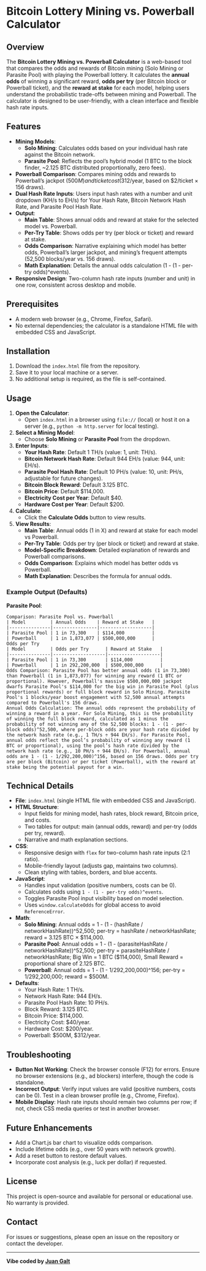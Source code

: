 # Bitcoin Lottery Mining vs. Powerball Calculator

## Overview
The **Bitcoin Lottery Mining vs. Powerball Calculator** is a web-based tool that compares the odds and rewards of Bitcoin mining (Solo Mining or Parasite Pool) with playing the Powerball lottery. It calculates the **annual odds** of winning a significant reward, **odds per try** (per Bitcoin block or Powerball ticket), and the **reward at stake** for each model, helping users understand the probabilistic trade-offs between mining and Powerball. The calculator is designed to be user-friendly, with a clean interface and flexible hash rate inputs.

## Features
- **Mining Models**:
  - **Solo Mining**: Calculates odds based on your individual hash rate against the Bitcoin network.
  - **Parasite Pool**: Reflects the pool’s hybrid model (1 BTC to the block finder, ~2.125 BTC distributed proportionally, zero fees).
- **Powerball Comparison**: Compares mining odds and rewards to Powerball’s jackpot ($500M) and ticket cost ($312/year, based on $2/ticket × 156 draws).
- **Dual Hash Rate Inputs**: Users input hash rates with a number and unit dropdown (KH/s to EH/s) for Your Hash Rate, Bitcoin Network Hash Rate, and Parasite Pool Hash Rate.
- **Output**:
  - **Main Table**: Shows annual odds and reward at stake for the selected model vs. Powerball.
  - **Per-Try Table**: Shows odds per try (per block or ticket) and reward at stake.
  - **Odds Comparison**: Narrative explaining which model has better odds, Powerball’s larger jackpot, and mining’s frequent attempts (52,500 blocks/year vs. 156 draws).
  - **Math Explanation**: Details the annual odds calculation (1 - (1 - per-try odds)^events).
- **Responsive Design**: Two-column hash rate inputs (number and unit) in one row, consistent across desktop and mobile.

## Prerequisites
- A modern web browser (e.g., Chrome, Firefox, Safari).
- No external dependencies; the calculator is a standalone HTML file with embedded CSS and JavaScript.

## Installation
1. Download the `index.html` file from the repository.
2. Save it to your local machine or a server.
3. No additional setup is required, as the file is self-contained.

## Usage
1. **Open the Calculator**:
   - Open `index.html` in a browser using `file://` (local) or host it on a server (e.g., `python -m http.server` for local testing).
2. **Select a Mining Model**:
   - Choose **Solo Mining** or **Parasite Pool** from the dropdown.
3. **Enter Inputs**:
   - **Your Hash Rate**: Default 1 TH/s (value: 1, unit: TH/s).
   - **Bitcoin Network Hash Rate**: Default 944 EH/s (value: 944, unit: EH/s).
   - **Parasite Pool Hash Rate**: Default 10 PH/s (value: 10, unit: PH/s, adjustable for future changes).
   - **Bitcoin Block Reward**: Default 3.125 BTC.
   - **Bitcoin Price**: Default $114,000.
   - **Electricity Cost per Year**: Default $40.
   - **Hardware Cost per Year**: Default $200.
4. **Calculate**:
   - Click the **Calculate Odds** button to view results.
5. **View Results**:
   - **Main Table**: Annual odds (1 in X) and reward at stake for each model vs Powerball.
   - **Per-Try Table**: Odds per try (per block or ticket) and reward at stake.
   - **Model-Specific Breakdown**: Detailed explanation of rewards and Powerball comparisons.
   - **Odds Comparison**: Explains which model has better odds vs Powerball.
   - **Math Explanation**: Describes the formula for annual odds.

### Example Output (Defaults)
**Parasite Pool**:
```
Comparison: Parasite Pool vs. Powerball
| Model         | Annual Odds    | Reward at Stake   |
|---------------|----------------|-------------------|
| Parasite Pool | 1 in 73,300    | $114,000          |
| Powerball     | 1 in 1,873,077 | $500,000,000      |
Odds per Try
| Model         | Odds per Try      | Reward at Stake   |
|---------------|-------------------|-------------------|
| Parasite Pool | 1 in 73,300       | $114,000          |
| Powerball     | 1 in 292,200,000  | $500,000,000      |
Odds Comparison: Parasite Pool has better annual odds (1 in 73,300) than Powerball (1 in 1,873,077) for winning any reward (1 BTC or proportional). However, Powerball's massive $500,000,000 jackpot dwarfs Parasite Pool's $114,000 for the big win in Parasite Pool (plus proportional rewards) or full block reward in Solo Mining. Parasite Pool's 1 blocks/year boost engagement with 52,500 annual attempts compared to Powerball's 156 draws.
Annual Odds Calculation: The annual odds represent the probability of winning a reward in a year. For Solo Mining, this is the probability of winning the full block reward, calculated as 1 minus the probability of not winning any of the 52,500 blocks: 1 - (1 - per-block odds)^52,500, where per-block odds are your hash rate divided by the network hash rate (e.g., 1 TH/s ÷ 944 EH/s). For Parasite Pool, annual odds reflect the pool’s probability of winning any reward (1 BTC or proportional), using the pool’s hash rate divided by the network hash rate (e.g., 10 PH/s ÷ 944 EH/s). For Powerball, annual odds are 1 - (1 - 1/292,200,000)^156, based on 156 draws. Odds per try are per block (Bitcoin) or per ticket (Powerball), with the reward at stake being the potential payout for a win.
```

## Technical Details
- **File**: `index.html` (single HTML file with embedded CSS and JavaScript).
- **HTML Structure**:
  - Input fields for mining model, hash rates, block reward, Bitcoin price, and costs.
  - Two tables for output: main (annual odds, reward) and per-try (odds per try, reward).
  - Narrative and math explanation sections.
- **CSS**:
  - Responsive design with `flex` for two-column hash rate inputs (2:1 ratio).
  - Mobile-friendly layout (adjusts gap, maintains two columns).
  - Clean styling with tables, borders, and blue accents.
- **JavaScript**:
  - Handles input validation (positive numbers, costs can be 0).
  - Calculates odds using `1 - (1 - per-try odds)^events`.
  - Toggles Parasite Pool input visibility based on model selection.
  - Uses `window.calculateOdds` for global access to avoid `ReferenceError`.
- **Math**:
  - **Solo Mining**: Annual odds = 1 - (1 - (hashRate / networkHashRate))^52,500; per-try = hashRate / networkHashRate; reward = 3.125 BTC × $114,000.
  - **Parasite Pool**: Annual odds = 1 - (1 - (parasiteHashRate / networkHashRate))^52,500; per-try = parasiteHashRate / networkHashRate; Big Win = 1 BTC ($114,000), Small Reward = proportional share of 2.125 BTC.
  - **Powerball**: Annual odds = 1 - (1 - 1/292,200,000)^156; per-try = 1/292,200,000; reward = $500M.
- **Defaults**:
  - Your Hash Rate: 1 TH/s.
  - Network Hash Rate: 944 EH/s.
  - Parasite Pool Hash Rate: 10 PH/s.
  - Block Reward: 3.125 BTC.
  - Bitcoin Price: $114,000.
  - Electricity Cost: $40/year.
  - Hardware Cost: $200/year.
  - Powerball: $500M, $312/year.

## Troubleshooting
- **Button Not Working**: Check the browser console (F12) for errors. Ensure no browser extensions (e.g., ad blockers) interfere, though the code is standalone.
- **Incorrect Output**: Verify input values are valid (positive numbers, costs can be 0). Test in a clean browser profile (e.g., Chrome, Firefox).
- **Mobile Display**: Hash rate inputs should remain two columns per row; if not, check CSS media queries or test in another browser.

## Future Enhancements
- Add a Chart.js bar chart to visualize odds comparison.
- Include lifetime odds (e.g., over 50 years with network growth).
- Add a reset button to restore default values.
- Incorporate cost analysis (e.g., luck per dollar) if requested.

## License
This project is open-source and available for personal or educational use. No warranty is provided.

## Contact
For issues or suggestions, please open an issue on the repository or contact the developer.

---

**Vibe coded by [Juan Galt](https://x.com/juansgalt)**

